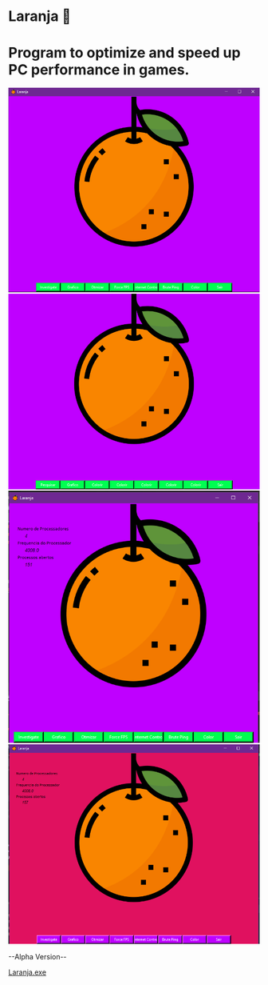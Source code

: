 # <tittle> Laranja </tittle> :orange:
<h1>Program to optimize and speed up PC performance in games.</h1>


![](Laranja/Screenshot2.png)
![](Laranja/Sreenshot.png)
![](Laranja/Screenshot3.png)
![](Laranja/Screenshot1.png)

<p>--Alpha Version--
    
</p>

[Laranja.exe](https://github.com/eusouanderson/Laranja/raw/main/Laranja/%5Blaranja.exe%5D/%5Blaranja.exe%5D.rar)